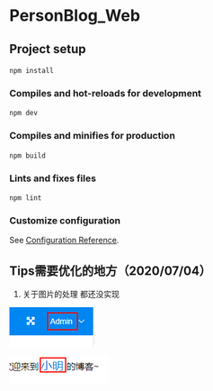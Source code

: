 <!--
 * @Author: Zhang Qing
 * @Date: 2020-07-02 17:24:07
 * @LastEditTime: 2020-07-05 09:38:06
 * @LastEditors: your name
 * @Description: 
 * @FilePath: \PersonalBlog_Web\README.md
--> 


# PersonBlog_Web

## Project setup
```
npm install
```

### Compiles and hot-reloads for development
```
npm dev
```

### Compiles and minifies for production
```
npm build
```

### Lints and fixes files
```
npm lint
```

### Customize configuration
See [Configuration Reference](https://cli.vuejs.org/config/).

## Tips需要优化的地方（2020/07/04）
1. 关于图片的处理 都还没实现

![后台用户名](2020-07-05-09-36-46.png)

![前台用户名](2020-07-05-09-37-36.png)
